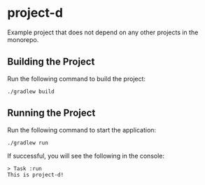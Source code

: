 # project-d

Example project that does not depend on any other projects in the monorepo.

## Building the Project
Run the following command to build the project:

    ./gradlew build
    
## Running the Project
Run the following command to start the application:

    ./gradlew run
    
If successful, you will see the following in the console:

    > Task :run
    This is project-d!